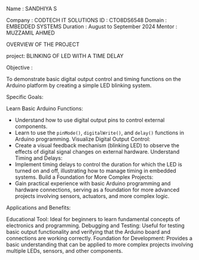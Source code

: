 Name : SANDHIYA S

Company : CODTECH IT SOLUTIONS
ID : CTO8DS6548
Domain : EMBEDDED SYSTEMS
Duration : August to September 2024
Mentor : MUZZAMIL AHMED

OVERVIEW OF THE PROJECT

project:  BLINKING OF LED WITH A TIME DELAY

Objective :

To demonstrate basic digital output control and timing functions on the Arduino platform by creating a simple LED blinking system.

Specific Goals:

Learn Basic Arduino Functions:
   - Understand how to use digital output pins to control external components.
   - Learn to use the `pinMode()`, `digitalWrite()`, and `delay()` functions in Arduino programming.
Visualize Digital Output Control:
   - Create a visual feedback mechanism (blinking LED) to observe the effects of digital signal changes on external hardware.
Understand Timing and Delays:
   - Implement timing delays to control the duration for which the LED is turned on and off, illustrating how to manage timing in embedded systems.
Build a Foundation for More Complex Projects:
   - Gain practical experience with basic Arduino programming and hardware connections, serving as a foundation for more advanced projects involving sensors, actuators, and more complex logic.

Applications and Benefits:

Educational Tool: Ideal for beginners to learn fundamental concepts of electronics and programming.
Debugging and Testing: Useful for testing basic output functionality and verifying that the Arduino board and connections are working correctly.
Foundation for Development: Provides a basic understanding that can be applied to more complex projects involving multiple LEDs, sensors, and other components.


